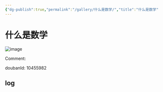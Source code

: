 ```yaml
---
{"dg-publish":true,"permalink":"/gallery/什么是数学/","title":"什么是数学","created":"2025-05-31T15:52:13.412+08:00"}
---
```



# 什么是数学

![image](https://hiraeth-picbed.oss-cn-beijing.aliyuncs.com/20250531155213.webp)

Comment: 



doubanId: 10455982

## log

